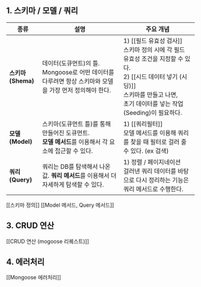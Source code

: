## 1. 스키마 / 모델 / 쿼리

| 종류                 | 설명                                                                 | 주요 개념                                                                                                                           |
| ------------------ | ------------------------------------------------------------------ | ------------------------------------------------------------------------------------------------------------------------------- |
| **스키마<br>(Shema)** | 데이터(도큐먼트)의 틀.<br>Mongoose로 어떤 데이터를 다루려면 항상 스키마와 모델을 가장 먼저 정의해야 한다. | 1) [[필드 유효성 검사]]<br>스키마 정의 시에 각 필드 유효성 조건을 지정할 수 있다.<br>2) [[시드 데이터 넣기 (시딩)]]<br>스키마를 만들고 나면, <br>초기 데이터를 넣는 작업(Seeding)이 필요하다. |
| **모델(Model)**      | 스키마(도큐먼트 틀)를 통해 만들어진 도큐먼트.<br>**모델 메서드**를 이용해서 각 요소에 접근할 수 있다.     | 1) [[쿼리필터]]<br>모델 메서드를 이용해 쿼리를 찾을 때 필터로 걸러 줄 수 있다. (ex 검색)                                                                      |
| **쿼리(Query)**      | 쿼리는 DB를 탐색해서 나온 값. **쿼리 메서드**를 이용해서 더 자세하게 탐색할 수 있다.               | 1) 정렬 / 페이지네이션<br>걸러낸 쿼리 데이터를 바탕으로 다시 정리하는 기능은 쿼리 메서드로 수행한다.                                                                    |
[[스키마 정의]]
[[Model 메서드, Query 메서드]]

## 3. CRUD 연산

[[CRUD 연산 (mogoose 리퀘스트)]]


## 4. 에러처리

[[Mongoose 에러처리]]